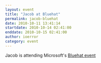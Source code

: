 ```yaml
---
layout: event
title: "Jacob at Bluehat"
permalink: jacob-bluehat
date: 2010-10-11 13:41:14
startdate: 2010-10-14 02:41:00
enddate: 2010-10-15 02:41:00
author: ioerror
category: event
---
```


Jacob is attending Microsoft's [Bluehat event](http://technet.microsoft.com/en-us/security/cc261637.aspx)
